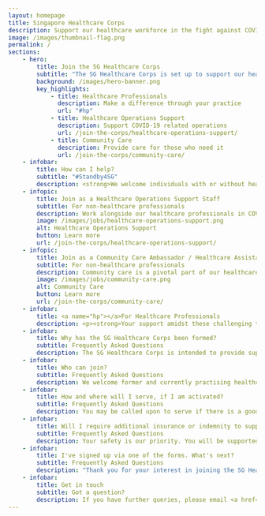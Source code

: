 ```yaml
---
layout: homepage
title: Singapore Healthcare Corps
description: Support our healthcare workforce in the fight against COVID-19. We are calling for former and current healthcare professionals to be on standby, and join us when we need additional support.
image: /images/thumbnail-flag.png
permalink: /
sections:
    - hero:
        title: Join the SG Healthcare Corps
        subtitle: "The SG Healthcare Corps is set up to support our healthcare workforce in the fight against COVID-19. We are calling for former and current healthcare professionals to be on standby, and welcome non-healthcare professionals to provide additional support in COVID-19 operations and community care."
        background: /images/hero-banner.png
        key_highlights:
            - title: Healthcare Professionals
              description: Make a difference through your practice
              url: "#hp"
            - title: Healthcare Operations Support
              description: Support COVID-19 related operations
              url: /join-the-corps/healthcare-operations-support/
            - title: Community Care
              description: Provide care for those who need it
              url: /join-the-corps/community-care/
    - infobar:
        title: How can I help?
        subtitle: "#Standby4SG"
        description: <strong>We welcome individuals with or without healthcare experience to support our healthcare professionals in COVID-19 related operations and in community care.</strong><br/> All individuals shortlisted for deployment will be provided training. Post-training, you may be matched to work or volunteer opportunities in operations support or in community care.
    - infopic:
        title: Join as a Healthcare Operations Support Staff
        subtitle: For non-healthcare professionals
        description: Work alongside our healthcare professionals in COVID-19 related operations.
        image: /images/jobs/healthcare-operations-support.png
        alt: Healthcare Operations Support
        button: Learn more
        url: /join-the-corps/healthcare-operations-support/
    - infopic:
        title: Join as a Community Care Ambassador / Healthcare Assistant
        subtitle: For non-healthcare professionals
        description: Community care is a pivotal part of our healthcare system, and covers a range of care settings such as nursing homes, senior care centres, community hospitals, and hospices.
        image: /images/jobs/community-care.png
        alt: Community Care
        button: Learn more
        url: /join-the-corps/community-care/
    - infobar:
        title: <a name="hp"></a>For Healthcare Professionals
        description: <p><strong>Your support amidst these challenging times will make a difference not just to patients, but to the wider healthcare community.</strong> To indicate interest in joining the SG Healthcare Corps, click on the profession you are trained in to access the sign-up forms. You are also encouraged to read the FAQs below for answers to questions you may have.</p><div class="how-can-i-help">  <div class="jobs-list row">    <div class="job col-md-4">      <img class="job-graphic" alt="A doctor standing by patient in wheelchair" src="/images/jobs/doctor.png">      <div class="job-description">        <h5 class="job-title">Doctor</h5>        <br class="d-none d-md-inline-block">        <br class="d-none d-md-inline-block">        <br class="d-none d-md-inline-block">        <a class="apply bp-button is-secondary" href="https://go.gov.sg/shc-doctors">          ✎&nbsp;&nbsp;Apply        </a>      </div>    </div>    <div class="job col-md-4">      <img class="job-graphic" alt="A nurse standing by patient in hospital bed" src="/images/jobs/nurse.png">      <div class="job-description">        <h5 class="job-title">Nurse</h5>        Enrolled Nurse<br>        Registered Nurse<br>        <br class="d-none d-md-inline-block">        <a class="apply bp-button is-secondary" href="https://go.gov.sg/shc-nurses">          ✎&nbsp;&nbsp;Apply        </a>      </div>    </div>    <div class="job col-md-4">      <img class="job-graphic" alt="Support care staff talking with and assisting patients" src="/images/jobs/support-care.png">      <div class="job-description">        <h5 class="job-title">Support Care</h5>        Nursing Assistant<br>        Therapy Assistant<br>        Basic Care Assistant<br>        <a class="apply bp-button is-secondary" href="https://go.gov.sg/shc-supportcare">          ✎&nbsp;&nbsp;Apply        </a>      </div>    </div>  </div>  <div class="jobs-list row">    <div class="job col-md-4">      <img class="job-graphic" alt="A radiographer reading a chest x-ray and a laboratory technician taking a blood sample" src="/images/jobs/allied-health.png">      <div class="job-description">        <h5 class="job-title">Allied Health</h5>        <br class="d-none d-md-inline-block">        <br class="d-none d-md-inline-block">        <a class="apply bp-button is-secondary" href="https://go.gov.sg/shc-ahp">          ✎&nbsp;&nbsp;Apply        </a>      </div>    </div>    <div class="job col-md-4">      <img class="job-graphic" alt="A pharmacist passing a patient his prescription next to a pill bottle and a pack of capsules" src="/images/jobs/pharmacy.png">      <div class="job-description">        <h5 class="job-title">Pharmacy</h5>        Pharmacist<br>        Pharmacy Technician<br>        <a class="apply bp-button is-secondary" href="https://go.gov.sg/shc-pharm">          ✎&nbsp;&nbsp;Apply        </a>      </div>    </div>    <div class="job col-md-4">      <img class="job-graphic" alt="A pharmacist passing a patient his prescription next to a pill bottle and a pack of capsules" src="/images/jobs/dental.png">      <div class="job-description">        <h5 class="job-title">Dental</h5>        Dentist<br>        Oral Health Therapist<br>        <a class="apply bp-button is-secondary" href="https://go.gov.sg/shc-dental">          ✎&nbsp;&nbsp;Apply        </a>      </div>    </div>  </div>  <div class="jobs-list row">    <div class="job col-md-4">      <img class="job-graphic" alt="A pharmacist passing a patient his prescription next to a pill bottle and a pack of capsules" src="/images/jobs/medics.png">      <div class="job-description">        <h5 class="job-title">Medics</h5>        First Aider<br>        Responder<br>        Emergency Medical Technician<br>        <a class="apply bp-button is-secondary" href="https://go.gov.sg/shc-medic">          ✎&nbsp;&nbsp;Apply        </a>      </div>    </div>    <div class="job col-md-4">      <img class="job-graphic" alt="A pharmacist passing a patient his prescription next to a pill bottle and a pack of capsules" src="/images/jobs/medical-lab.png">      <div class="job-description">        <h5 class="job-title">Medical Lab</h5>        Lab Technologist<br>        Lab Assistant<br>        <br class="d-none d-md-inline-block">        <a class="apply bp-button is-secondary" href="https://go.gov.sg/shc-labtech">          ✎&nbsp;&nbsp;Apply        </a>      </div>    </div>            </div></div>
    - infobar:
        title: Why has the SG Healthcare Corps been formed?
        subtitle: Frequently Asked Questions
        description: The SG Healthcare Corps is intended to provide support to our healthcare and community care professionals by referring additional healthcare professionals and lay extenders to areas of need. It is currently coordinated by the Ministry of Health, with support from our partner agencies, as well as institutions from public healthcare, primary, and community care sectors.
    - infobar:
        title: Who can join?
        subtitle: Frequently Asked Questions
        description: We welcome former and currently practising healthcare professionals interested in returning to serve in public healthcare and community care, as well as non-healthcare professionals committed to training in supporting roles. Please indicate your interest via the forms on the respective links, and do note that you must be aged 18 years old and above to be considered for roles.
    - infobar: 
        title: How and where will I serve, if I am activated?
        subtitle: Frequently Asked Questions
        description: You may be called upon to serve if there is a good match with available opportunities. Sites where opportunities may arise include public healthcare, community care, and primary care institutions. Some of our enlistees have also been deployed to COVID-19 operations such as community isolation facilities, swab isolation facilities, and at foreign worker dormitories. You will support our healthcare workforce in delivering care and assurance to patients in need - this is not just about directly supporting our COVID-19 response, as we have healthcare professionals in care settings such as community hospitals and nursing homes, where support may also be needed.
    - infobar:
        title: Will I require additional insurance or indemnity to support COVID-19 efforts?
        subtitle: Frequently Asked Questions
        description: Your safety is our priority. You will be supported by the institutions you are matched to, who will put in place precautionary measures and training to ensure workplace safety and health. On your part, please note to only serve if you are well, i.e. have no flu-like symptoms such as fever and cough, and do not have long-term health conditions that put you at increased risk of COVID-19 or other illnesses.<br/><br/>To the extent not covered by any existing insurance, indemnity, or compensation schemes, the Government of the Republic of Singapore will indemnify anything done or omitted to be done in good faith and with reasonable care by all medical practitioners and healthcare workers, in the discharge of their functions and duties in efforts to prevent and reduce the spread of COVID-19.
    - infobar:
        title: I've signed up via one of the forms. What's next?
        subtitle: Frequently Asked Questions
        description: "Thank you for your interest in joining the SG Healthcare Corps! If you have signed up, you will be invited to join our outreach channels to receive the latest updates. If there is a good match, we will be in touch with you via email or phone call to confirm your enlistment to the Corps, and to link you up with the institution that can benefit from your help. Stay tuned, share this opportunity to #standby4SG, and keep well."
    - infobar:
        title: Get in touch
        subtitle: Got a question?
        description: If you have further queries, please email <a href="mailto:shc@moh.gov.sg">shc@moh.gov.sg</a>.<br/> If you wish to submit a change request to a past submission, please fill up <a href="https://go.gov.sg/shc-change">this form</a>.
---
```

